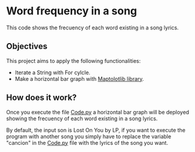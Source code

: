 # Word frequency in a song

This code shows the frecuency of each word existing in a song lyrics.

## Objectives

This project aims to apply the following functionalities:

- Iterate a String with For cylcle.
- Make a horizontal bar graph with [Maptolotlib library](https://matplotlib.org/).

## How does it work?

Once you execute the file [Code.py](https://github.com/Introduction-to-Programming-with-Python/word-frequency-in-a-song/blob/main/Code.py) a horizontal bar graph will be deployed showing the frecuency of each word existing in a song lyrics.

By default, the input son is Lost On You by LP, if you want to execute the program with another song you simply have to replace the variable "cancion" in the [Code.py](https://github.com/Introduction-to-Programming-with-Python/word-frequency-in-a-song/blob/main/Code.py) file with the lyrics of the song you want.
